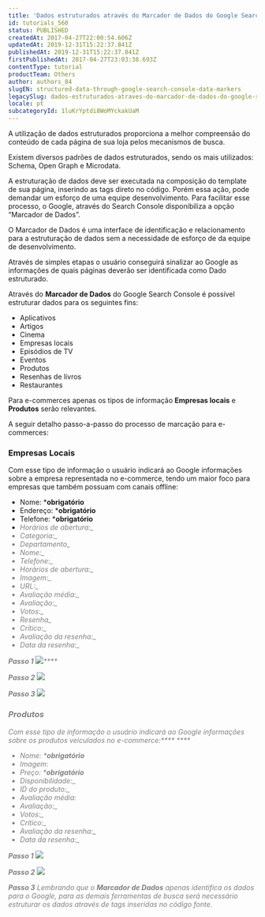 ```yaml
---
title: 'Dados estruturados através do Marcador de Dados do Google Search Console'
id: tutorials_560
status: PUBLISHED
createdAt: 2017-04-27T22:00:54.606Z
updatedAt: 2019-12-31T15:22:37.841Z
publishedAt: 2019-12-31T15:22:37.841Z
firstPublishedAt: 2017-04-27T23:03:38.693Z
contentType: tutorial
productTeam: Others
author: authors_84
slugEN: structured-data-through-google-search-console-data-markers
legacySlug: dados-estruturados-atraves-do-marcador-de-dados-do-google-search-console
locale: pt
subcategoryId: 1luKrYptdi8WoMYckakUaM
---
```


A utilização de dados estruturados proporciona a melhor compreensão do conteúdo de cada página de sua loja pelos mecanismos de busca.

Existem diversos padrões de dados estruturados, sendo os mais utilizados: Schema, Open Graph e Microdata.

A estruturação de dados deve ser executada na composição do template de sua página, inserindo as tags direto no código. Porém essa ação, pode demandar um esforço de uma equipe desenvolvimento. Para facilitar esse processo, o Google, através do Search Console disponibiliza a opção “Marcador de Dados”.

O Marcador de Dados é uma interface de identificação e relacionamento para a estruturação de dados sem a necessidade de esforço de da equipe de desenvolvimento.

Através de simples etapas o usuário conseguirá sinalizar ao Google as informações de quais páginas deverão ser identificada como Dado estruturado.

Através do **Marcador de Dados** do Google Search Console é possível estruturar dados para os seguintes fins:

- Aplicativos
- Artigos
- Cinema
- Empresas locais
- Episódios de TV
- Eventos
- Produtos
- Resenhas de livros
- Restaurantes

Para e-commerces apenas os tipos de informação **Empresas locais** e **Produtos** serão relevantes.

A seguir detalho passo-a-passo do processo de marcação para e-commerces:

### Empresas Locais

Com esse tipo de informação o usuário indicará ao Google informações sobre a empresa representada no e-commerce, tendo um maior foco para empresas que também possuam com canais offline:

- Nome: ***obrigatório**
- Endereço: ***obrigatório**
- Telefone: ***obrigatório**
- <em style="color: gray">Horários de abertura:_
- <em style="color: gray">Categoria:_
- <em style="color: gray">Departamento_
- <em style="color: gray">Nome:_
- <em style="color: gray">Telefone:_
- <em style="color: gray">Horários de abertura:_
- <em style="color: gray">Imagem:_
- <em style="color: gray">URL:_
- <em style="color: gray">Avaliação média:_
- <em style="color: gray">Avaliação:_
- <em style="color: gray">Votos:_
- <em style="color: gray">Resenha_
- <em style="color: gray">Crítico:_
- <em style="color: gray">Avaliação da resenha:_
- <em style="color: gray">Data da resenha:_

**Passo 1**
![](//images.contentful.com/alneenqid6w5/2auEIkvBGMO8gqWqgA4u8q/0c53485d350f622ae184852c88688f0c/marcadordedados_step1.gif)****

**Passo 2**
![](//images.contentful.com/alneenqid6w5/62T28aRiUM0cOwOmiOQ2UA/8584923dd2b3c1f9f9bc7a782caee223/marcadordedados_step2_url_type.gif)

**Passo 3**
![](//images.contentful.com/alneenqid6w5/5YhbETD9mMMgsAeKGE2SMG/622bccd0df4e05462f7db9ae7bb05cf9/marcadordedados_step3_markup_business.gif)

### Produtos

Com esse tipo de informação o usuário indicará ao Google informações sobre os produtos veiculados no e-commerce:**** ****

- Nome: ***obrigatório**
- _Imagem:_
- Preço: ***obrigatório**
- <em style="color: gray">Disponibilidade:_
- <em style="color: gray">ID do produto:_
- _Avaliação média:_
- <em style="color: gray">Avaliação:_
- <em style="color: gray">Votos:_
- <em style="color: gray">Crítico:_
- <em style="color: gray">Avaliação da resenha:_
- <em style="color: gray">Data da resenha:_

**Passo 1**
![](//images.contentful.com/alneenqid6w5/5ARq4O3nna8gqGM8KasC4K/57999e6c592e985550758aaab1c15c06/marcadordedados_step2_url_type_product.gif)

**Passo 2**
![](//images.contentful.com/alneenqid6w5/1TNyUZzqLSOOO48gmCOQ26/d78f4f460a7d6caf864498db7f1ce2b2/marcadordedados_step3_markup_product.gif)

**Passo 3**
Lembrando que o **Marcador de Dados** apenas identifica os dados para o Google, para as demais ferramentas de busca será necessário estruturar os dados através de tags inseridas no código fonte.
